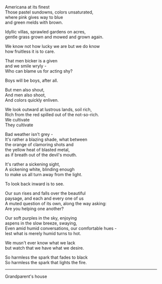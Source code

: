 Americana at its finest\
Those pastel sundowns, colors unsaturated,\
where pink gives way to blue\
and green melds with brown.

Idyllic villas, sprawled gardens on acres,\
gentle grass grown and mowed and grown again.

We know not how lucky we are but we do know\
how fruitless it is to care.

That men bicker is a given\
and we smile wryly -\
Who can blame us for acting shy?

Boys will be boys, after all.

But men also shout,\
And men also shoot,\
And colors quickly enliven.

We look outward at lustrous lands, soil rich,\
Rich from the red spilled out of the not-so-rich.\
We cultivate\
They cultivate

Bad weather isn't grey -\
It's rather a blazing shade, what between\
the orange of clamoring shots and\
the yellow heat of blasted metal,\
as if breath out of the devil's mouth.

It's rather a sickening sight,\
A sickening white, blinding enough\
to make us all turn away from the light.

To look back inward is to see.

Our sun rises and falls over the beautiful\
paysage, and each and every one of us\
A muted question of its own, along the way asking:\
Are you helping one another?

Our soft purples in the sky, enjoying\
aspens in the slow breeze, swaying,\
Even amid humid conversations, our comfortable hues -\
lest what is merely humid turns to hot.

We musn't ever know what we lack\
but watch that we have what we desire.

So harmless the spark that fades to black\
So harmless the spark that lights the fire.

-----

Grandparent's house